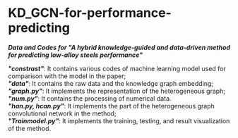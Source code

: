 # KD_GCN-for-performance-predicting
___Data and Codes for "A hybrid knowledge-guided and data-driven method for predicting low-alloy steels performance"___  
  
***"constrast"***: It contains various codes of machine learning model used for comparison with the model in the paper;  
***"data"***: It contains the raw data and the knowledge graph embedding;  
***"graph.py"***: It implements the representation of the heterogeneous graph;  
***"num.py"***: It contains the processing of numerical data.  
***"han.py, hcan.py"***: It implements the part of the heterogeneous graph convolutional network in the method;  
***"Trainmodel.py"***: It implements the training, testing, and result visualization of the method.
